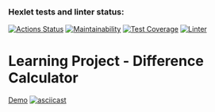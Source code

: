 ### Hexlet tests and linter status:
[![Actions Status](https://github.com/erikaleie/frontend-project-lvl2/workflows/hexlet-check/badge.svg)](https://github.com/erikaleie/frontend-project-lvl2/actions)
[![Maintainability](https://api.codeclimate.com/v1/badges/4106e61089b114f191eb/maintainability)](https://codeclimate.com/github/erikaleie/frontend-project-lvl2/maintainability)
[![Test Coverage](https://api.codeclimate.com/v1/badges/4106e61089b114f191eb/test_coverage)](https://codeclimate.com/github/erikaleie/frontend-project-lvl2/test_coverage)
[![Linter](https://github.com/erikaleie/frontend-project-lvl2/workflows/github-actions/badge.svg)](https://github.com/erikaleie/frontend-project-lvl2/actions)
# Learning Project - Difference Calculator
[Demo](https://asciinema.org/a/449057)
[![asciicast](https://asciinema.org/a/449057.svg)](https://asciinema.org/a/449057)
